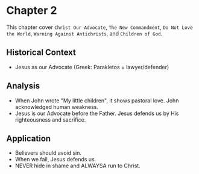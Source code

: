 # Chapter 2
This chapter cover `Christ Our Advocate`, `The New Commandment`, `Do Not Love the World`, `Warning Against Antichrists`, and `Children of God`. 

## Historical Context
- Jesus as our Advocate (Greek: Parakletos = lawyer/defender)

## Analysis
- When John wrote "My little children", it shows pastoral love. John acknowledged human weakness.
- Jesus is our Advocate before the Father. Jesus defends us by His righteousness and sacrifice.

## Application
- Believers should avoid sin.
- When we fail, Jesus defends us.
- NEVER hide in shame and ALWAYSA run to Christ.
